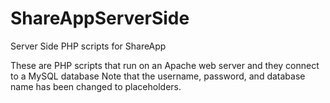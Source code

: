 # ShareAppServerSide
Server Side PHP scripts for ShareApp

These are PHP scripts that run on an Apache web server and they connect to a MySQL database
Note that the username, password, and database name has been changed to placeholders.


